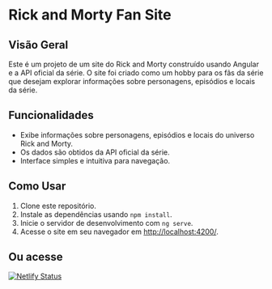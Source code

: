 # Rick and Morty Fan Site

## Visão Geral

Este é um projeto de um site do Rick and Morty construído usando Angular e a API oficial da série. O site foi criado como um hobby para os fãs da série que desejam explorar informações sobre personagens, episódios e locais da série.

## Funcionalidades

- Exibe informações sobre personagens, episódios e locais do universo Rick and Morty.
- Os dados são obtidos da API oficial da série.
- Interface simples e intuitiva para navegação.

## Como Usar

1. Clone este repositório.
2. Instale as dependências usando `npm install`.
3. Inicie o servidor de desenvolvimento com `ng serve`.
4. Acesse o site em seu navegador em [http://localhost:4200/](http://localhost:4200/).


## Ou acesse
[![Netlify Status](https://api.netlify.com/api/v1/badges/7e0fa408-700b-47c6-9bdc-4644fec63cae/deploy-status)](https://j0aocunha-angular-rick-and-morty.netlify.app/)
